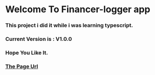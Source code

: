 # Welcome To Financer-logger app
### This project i did it while i was learning typescript.

### Current Version is : V1.0.0
### Hope You Like It.
### [The Page Url](https://msa404.github.io/finance-logger/public/)
